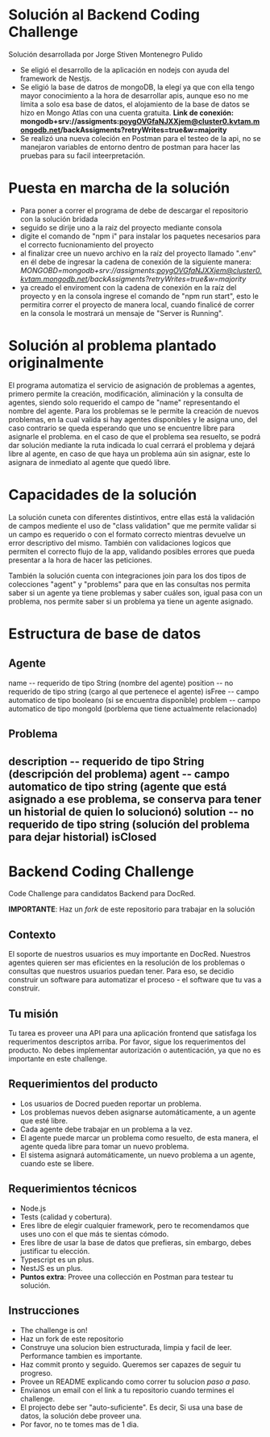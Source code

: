 # Solución al Backend Coding Challenge

Solución desarrollada por Jorge Stiven Montenegro Pulido

- Se eligió el desarrollo de la aplicación en nodejs con ayuda del framework de Nestjs.
- Se eligió la base de datros de mongoDB, la elegí ya que con ella tengo mayor conocimiento a la hora de desarrollar apis, aunque eso no me límita a solo esa base de datos, el alojamiento de la base de datos se hizo en Mongo Atlas con una cuenta gratuita. 
**Link de conexión: mongodb+srv://assigments:poygOVGfaNJXXjem@cluster0.kvtam.mongodb.net/backAssigments?retryWrites=true&w=majority**
- Se realizó una nueva coleción en Postman para el testeo de la api, no se manejaron variables de entorno dentro de postman para hacer las pruebas para su facil inteerpretación.

# Puesta en marcha de la solución

- Para poner a correr el programa de debe de descargar el repositorio con la solución bridada
- seguido se dirije uno a la raiz del proyecto mediante consola
- digite el comando de "npm i" para instalar los paquetes necesarios para el correcto fucnionamiento del proyecto
- al finalizar cree un nuevo archivo en la raíz del proyecto llamado ".env" en él debe de ingresar la cadena de conexión de la siguiente manera: *MONGOBD=mongodb+srv://assigments:poygOVGfaNJXXjem@cluster0.kvtam.mongodb.net/backAssigments?retryWrites=true&w=majority*
- ya creado el enviroment con la cadena de conexión en la raíz del proyecto y en la consola ingrese el comando de "npm run start", esto le permitira correr el proyecto de manera local, cuando finalicé de correr en la consola le mostrará un mensaje de "Server is Running".

# Solución al problema plantado originalmente

El programa automatiza el servicio de asignación de problemas a agentes, primero permite la creación, modificación, aliminación y la consulta de agentes, siendo solo requerido el campo de "name" representando el nombre del agente.
Para los problemas se le permite la creación de nuevos problemas, en la cual valida si hay agentes disponibles y le asigna uno, del caso contrario se queda esperando que uno se encuentre libre para asignarle el problema.
en el caso de que el problema sea resuelto, se podrá dar solución mediante la ruta indicada lo cual cerrará el problema y dejará libre al agente, en caso de que haya un problema aún sin asignar, este lo asignara de inmediato al agente que quedó libre.


# Capacidades de la solución

La solución cuneta con diferentes distintivos, entre ellas está la validación de campos mediente el uso de "class validation" que me permite validar si un campo es requerido o con el formato correcto mientras devuelve un error descriptivo del mismo. También con validaciones logicos que permiten el correcto flujo de la app, validando posibles errores que pueda presentar a la hora de hacer las peticiones.

También la solución cuenta con integraciones join para los dos tipos de colecciones "agent" y "problems" para que en las consultas nos permita saber si un agente ya tiene problemas y saber cuáles son, igual pasa con un problema, nos permite saber si un problema ya tiene un agente asignado.

# Estructura de base de datos
## Agente
name -- requerido de tipo String (nombre del agente)
position -- no requerido de tipo string (cargo al que pertenece el agente)
isFree -- campo automatico de tipo booleano (si se encuentra disponible)
problem -- campo automatico de tipo mongoId (porblema que tiene actualmente relacionado)

## Problema
description -- requerido de tipo String (descripción del problema)
agent -- campo automatico de tipo string (agente que está asignado a ese problema, se conserva para tener un historial de quien lo solucionó)
solution -- no requerido de tipo string (solución del problema para dejar historial)
isClosed
--------------------------------------------------------------------------------------------------------------------------

# Backend Coding Challenge
Code Challenge para candidatos Backend para DocRed.

**IMPORTANTE**: Haz un *fork* de este repositorio para trabajar en la solución

## Contexto
El soporte de nuestros usuarios es muy importante en DocRed. Nuestros agentes quieren ser mas eficientes en la resolución de los problemas o consultas que nuestros usuarios puedan tener. Para eso, se decidio construir un software para automatizar el proceso - el software que tu vas a construir.

## Tu misión
Tu tarea es proveer una API para una aplicación frontend que satisfaga los requerimentos descriptos arriba.
Por favor, sigue los requerimentos del producto.
No debes implementar autorización o autenticación, ya que no es importante en este challenge.

## Requerimientos del producto
- Los usuarios de Docred pueden reportar un problema.
- Los problemas nuevos deben asignarse automáticamente, a un agente que esté libre.
- Cada agente debe trabajar en un problema a la vez.
- El agente puede marcar un problema como resuelto, de esta manera, el agente queda libre para tomar un nuevo problema.
- El sistema asignará automáticamente, un nuevo problema a un agente, cuando este se libere.

## Requerimientos técnicos
- Node.js
- Tests (calidad y cobertura).
- Eres libre de elegir cualquier framework, pero te recomendamos que uses uno con el que más te sientas cómodo.
- Eres libre de usar la base de datos que prefieras, sin embargo, debes justificar tu elección.
- Typescript es un plus.
- NestJS es un plus.
- **Puntos extra**: Provee una collección en Postman para testear tu solución.

## Instrucciones
- The challenge is on!
- Haz un fork de este repositorio
- Construye una solucion bien estructurada, limpia y facil de leer. Performance tambien es importante.
- Haz commit pronto y seguido. Queremos ser capazes de seguir tu progreso.
- Provee un README explicando como correr tu solucion *paso a paso*.
- Envianos un email con el link a tu repositorio cuando termines el challenge.
- El projecto debe ser "auto-suficiente". Es decir, Si usa una base de datos, la solución debe proveer una.
- Por favor, no te tomes mas de 1 dia.

